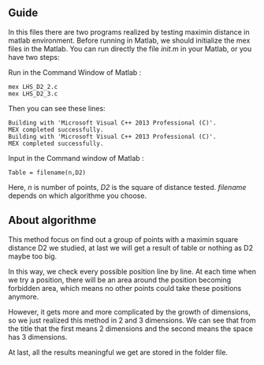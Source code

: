 ## Guide
In this files there are two programs realized by testing maximin distance in matlab environment. Before running in Matlab, we should initialize the mex files in the Matlab.  You can run directly the file _init.m_ in your Matlab, or you have two steps:

  Run in the Command Window of Matlab :

    mex LHS_D2_2.c
    mex LHS_D2_3.c

  Then you can see these lines:

    Building with 'Microsoft Visual C++ 2013 Professional (C)'.
    MEX completed successfully.
    Building with 'Microsoft Visual C++ 2013 Professional (C)'.
    MEX completed successfully.

  Input in the Command window of Matlab : 

    Table = filename(n,D2)

Here, _n_ is number of points, _D2_ is the square of distance tested. _filename_ depends on which algorithme you choose.

## About algorithme
This method focus on find out a group of points with a maximin square distance D2 we studied, at last we will get a result of table or nothing as D2 maybe too big.

In this way, we check every possible position line by line. At each time when we try a position, there will be an area around the position becoming forbidden area, which means no other points could take these positions anymore.

However, it gets more and more complicated by the growth of dimensions, so we just realized this method in 2 and 3 dimensions. We can see that from the title that the first means 2 dimensions and the second means the space has 3 dimensions.

At last, all the results meaningful we get are stored in the folder file.
